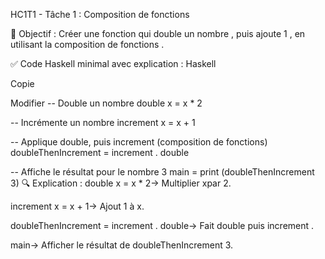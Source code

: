 HC1T1 - Tâche 1 : Composition de fonctions

🔧 Objectif :
Créer une fonction qui double un nombre , puis ajoute 1 , en utilisant la composition de fonctions .

✅ Code Haskell minimal avec explication :
Haskell

Copie

Modifier
-- Double un nombre
double x = x * 2

-- Incrémente un nombre
increment x = x + 1

-- Applique double, puis increment (composition de fonctions)
doubleThenIncrement = increment . double

-- Affiche le résultat pour le nombre 3
main = print (doubleThenIncrement 3)
🔍 Explication :
double x = x * 2→ Multiplier xpar 2.

increment x = x + 1→ Ajout 1 à x.

doubleThenIncrement = increment . double→ Fait double puis increment .

main→ Afficher le résultat de doubleThenIncrement 3.
